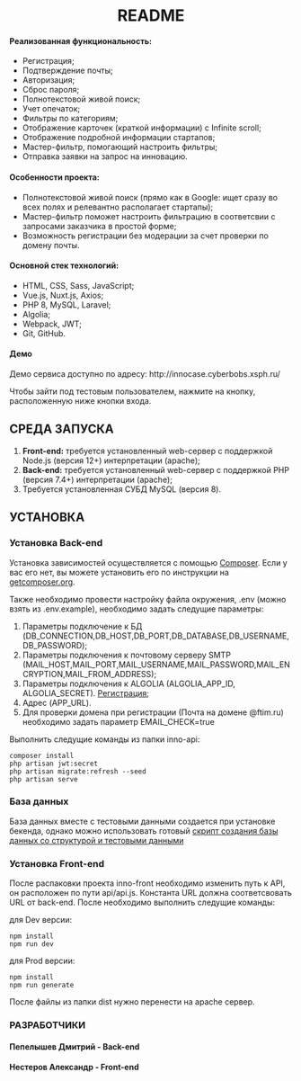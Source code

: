<p align="center">
    <h1 align="center">README</h1>
    </p>
    
<h4>Реализованная функциональность:</h4>
<ul>
    <li>Регистрация;</li>
   <li>Подтверждение почты;</li>
    <li>Авторизация;</li>
    <li>Сброс пароля;</li>
  <li>Полнотекстовой живой поиск;</li>
	<li>Учет опечаток;</li>
 <li>Фильтры по категориям;</li>
 <li>Отображение карточек (краткой информации) с Infinite scroll;</li>
 <li>Отображение подробной информации стартапов;</li>
 <li>Мастер-фильтр, помогающий настроить фильтры;</li>
 <li>Отправка заявки на запрос на инновацию.</li>
</ul> 
<h4>Особенности проекта:</h4>
<ul>
 <li>Полнотекстовой живой поиск (прямо как в Google: ищет сразу во всех полях и релевантно располагает стартапы);</li>
 <li>Мастер-фильтр поможет настроить фильтрацию в соответсвии с запросами заказчика в простой форме;</li>
 <li>Возможность регистрации без модерации за счет проверки по домену почты.</li>
 </ul>
<h4>Основной стек технологий:</h4>
<ul>
	<li>HTML, CSS, Sass, JavaScript;</li>
   <li>Vue.js, Nuxt.js, Axios;</li>
	<li>PHP 8, MySQL, Laravel;</li>
	<li>Algolia;</li>
	<li>Webpack, JWT;</li>
 <li>Git, GitHub.</li>
  
 </ul>
<h4>Демо</h4>
<p>Демо сервиса доступно по адресу: http://innocase.cyberbobs.xsph.ru/ </p>
<p>Чтобы зайти под тестовым пользователем, нажмите на кнопку, расположенную ниже кнопки входа.</p>




СРЕДА ЗАПУСКА
------------
1) <b>Front-end:</b> требуется установленный web-сервер с поддержкой Node.js (версия 12+) интерпретации (apache);
2) <b>Back-end:</b> требуется установленный web-сервер с поддержкой PHP (версия 7.4+) интерпретации (apache);
3) Требуется установленная СУБД MySQL (версия 8).


УСТАНОВКА
------------
### Установка Back-end

Установка зависимостей осуществляется с помощью [Composer](http://getcomposer.org/). Если у вас его нет, вы можете установить его по инструкции
на [getcomposer.org](http://getcomposer.org/doc/00-intro.md#installation-nix).

Также необходимо провести настройку файла окружения, .env (можно взять из .env.example), необходимо задать следущие параметры:
1) Параметры подключение к БД (DB_CONNECTION,DB_HOST,DB_PORT,DB_DATABASE,DB_USERNAME,DB_PASSWORD);
2) Параметры подключения к почтовому серверу SMTP (MAIL_HOST,MAIL_PORT,MAIL_USERNAME,MAIL_PASSWORD,MAIL_ENCRYPTION,MAIL_FROM_ADDRESS);
3) Параметры подключения к ALGOLIA (ALGOLIA_APP_ID, ALGOLIA_SECRET). [Регистрация](https://www.algolia.com/users/sign_up);
4) Адрес (APP_URL).
5) Для проверки домена при регистрации (Почта на домене @ftim.ru) необходимо задать параметр EMAIL_CHECK=true

Выполнить следущие команды из папки inno-api:
~~~
composer install
php artisan jwt:secret
php artisan migrate:refresh --seed
php artisan serve
~~~

### База данных

База данных вместе с тестовыми данными создается при установке бекенда, однако можно использовать готовый [скрипт создания базы данных со структурой и тестовыми данными](https://raw.githubusercontent.com/TTepel7/INNO-ShowCase/main/Database.sql)

### Установка Front-end

После распаковки проекта inno-front необходимо изменить путь к API, он расположен по пути api/api.js. Константа URL должна соответсвовать URL от back-end.
После необходимо выполнить следущие команды:

для Dev версии:
```
npm install
npm run dev
```

для Prod версии:
```
npm install
npm run generate
```

После файлы из папки dist нужно перенести на apache сервер.

### РАЗРАБОТЧИКИ

<h4>Пепелышев Дмитрий - Back-end</h4>
<h4>Нестеров Александр - Front-end</h4>

